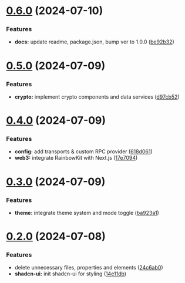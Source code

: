 # [0.6.0](https://github.com/tianbuyung/crypto-link/compare/v0.5.0...v0.6.0) (2024-07-10)


### Features

* **docs:** update readme, package.json, bump ver to 1.0.0 ([be92b32](https://github.com/tianbuyung/crypto-link/commit/be92b32e749c6ba0e26399e09699d84e8998bb43))

# [0.5.0](https://github.com/tianbuyung/crypto-link/compare/v0.4.0...v0.5.0) (2024-07-09)


### Features

* **crypto:** implement crypto components and data services ([d97cb52](https://github.com/tianbuyung/crypto-link/commit/d97cb52ceab5bd7201308f8fdb726165bc8142c7))

# [0.4.0](https://github.com/tianbuyung/crypto-link/compare/v0.3.0...v0.4.0) (2024-07-09)


### Features

* **config:** add transports & custom RPC provider ([618d061](https://github.com/tianbuyung/crypto-link/commit/618d0610a4c39a568bcb347122c54935b31e2ee0))
* **web3:** integrate RainbowKit with Next.js ([17e7094](https://github.com/tianbuyung/crypto-link/commit/17e709440032224653a6565da7429c12f35f1278))

# [0.3.0](https://github.com/tianbuyung/crypto-link/compare/v0.2.0...v0.3.0) (2024-07-09)


### Features

* **theme:** integrate theme system and mode toggle ([ba923a1](https://github.com/tianbuyung/crypto-link/commit/ba923a1b79d75298095c7e552547d8f935a4cd57))

# [0.2.0](https://github.com/tianbuyung/crypto-link/compare/v0.1.0...v0.2.0) (2024-07-08)


### Features

* delete unnecessary files, properties and elements ([24c6ab0](https://github.com/tianbuyung/crypto-link/commit/24c6ab0711cad9859d970d3601ba4c3e239c751b))
* **shadcn-ui:** init shadcn-ui for styling ([14e11db](https://github.com/tianbuyung/crypto-link/commit/14e11db18b88217aff2599c72f3d68d39208d4dc))
